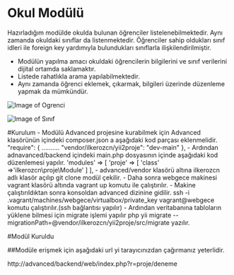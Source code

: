 # Okul Modülü
 Hazırladığım modülde okulda bulunan öğrenciler listelenebilmektedir. Aynı zamanda 
 okuldaki sınıflar da listenmektedir. Öğrenciler sahip oldukları sınıf idleri ile foreign key
 yardımıyla bulundukları sınıflarla ilişkilendirilmiştir.
 
 - Modülün yapılma amacı okuldaki öğrencilerin bilgilerini ve sınıf verilerini dijital
 ortamda saklamaktır.
 - Listede rahatlıkla arama yapılabilmektedir.
 - Aynı zamanda öğrenci eklemek, çıkarmak, bilgileri 
  üzerinde düzenleme yapmak da mümkündür.
 
  ![Image of Ogrenci](https://drive.google.com/file/d/1sIz95V9OJ_FQbneNj7GmzfBPa7RHMGjE)
  
![Image of Sınıf](https://drive.google.com/file/d/1PqfFsotfsQs7-UN2QaMQ_jlwzcnhx585)

#Kurulum
    - Modülü Advanced projesine kurabilmek için Advanced klasörünün içindeki composer.json a
    aşağıdaki kod parçası eklenmelidir.
    "require": {
            ..........
            "vendor/ilkerozcn/yii2proje": "dev-main"
        }, 
    - Ardından adnavanced/backend içindeki main.php dosyasının içinde aşağıdaki kod düzenlemesi yapılır.
         'modules' => [
                'proje' => [
                    'class' =>'ilkerozcn\proje\Module'
                ]
            ],
    - advanced/vendor klasörü altına ilkerozcn adlı klasör açılıp git clone modül çekilir.
    - Daha sonra webgece makinesi vagrant klasörü altında vagrant up komutu ile çalıştırılır. 
    - Makine çalıştırıldıktan sonra konsoldan advanced dizinine gidilir.
        ssh -i .vagrant/machines/webgece/virtualbox/private_key vagrant@webgece komutu çalıştırılır.(ssh bağlantısı yapılır) 
    - Ardından veritabanına tabloların yüklene bilmesi için migrate işlemi yapılır
        php yii migrate --migrationPath=@vendor/ilkerozcn/yii2proje/src/migrate
        yazılır.    
         

 #Modül Kuruldu
 
 ##Modüle erişmek için aşağıdaki url yi tarayıcınızdan çağırmanız yeterlidir.
 
 http://advanced/backend/web/index.php?r=proje/deneme
